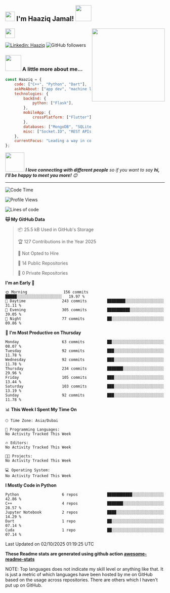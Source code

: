 <h2><img src="https://emojis.slackmojis.com/emojis/images/1531849430/4246/blob-sunglasses.gif?1531849430" width="30"/> I'm Haaziq Jamal! <img src="https://media.giphy.com/media/12oufCB0MyZ1Go/giphy.gif" width="50"></h2>
<img align='right' src="https://media.giphy.com/media/M9gbBd9nbDrOTu1Mqx/giphy.gif" width="230">
</a><img src="https://media.giphy.com/media/WUlplcMpOCEmTGBtBW/giphy.gif" width="30"> 
</em></p>

[![Linkedin: Haaziq](https://img.shields.io/badge/-Haaziq-blue?style=flat-square&logo=Linkedin&logoColor=white&link=https://www.linkedin.com/in/mohammed-haaziq-jamal-63a590305/)](https://www.linkedin.com/in/mohammed-haaziq-jamal-63a590305/)
![GitHub followers](https://img.shields.io/github/followers/Haaziq386?label=Follow&style=social)


### <img src="https://media.giphy.com/media/VgCDAzcKvsR6OM0uWg/giphy.gif" width="50"> A little more about me...  

```javascript
const Haaziq = {
    code: ["C++", "Python", "Dart"],
    askMeAbout: ["app dev", "machine learning", "embedded systems", "tech trends"],
    technologies: {
        backEnd: {
            python: ["Flask"],
        },
        mobileApp: {
            crossPlatform: ["Flutter"],
        },
        databases: ["MongoDB", "SQLite", "Firebase Realtime DB"],
        misc: ["Socket.IO", "REST APIs", "WebSockets"],
    },
    currentFocus: "Leading a way in computer architecture research",
};
```

<img src="https://media.giphy.com/media/LnQjpWaON8nhr21vNW/giphy.gif" width="60"> <em><b>I love connecting with different people</b> so if you want to say <b>hi, I'll be happy to meet you more!</b> 😊</em>

---
<!--START_SECTION:waka-->
![Code Time](http://img.shields.io/badge/Code%20Time-0%20secs-blue)

![Profile Views](http://img.shields.io/badge/Profile%20Views-0-blue)

![Lines of code](https://img.shields.io/badge/From%20Hello%20World%20I%27ve%20Written-182.7%20thousand%20lines%20of%20code-blue)

**🐱 My GitHub Data** 

> 📦 25.5 kB Used in GitHub's Storage 
 > 
> 🏆 127 Contributions in the Year 2025
 > 
> 🚫 Not Opted to Hire
 > 
> 📜 14 Public Repositories 
 > 
> 🔑 0 Private Repositories 
 > 
**I'm an Early 🐤** 

```text
🌞 Morning                156 commits         █████░░░░░░░░░░░░░░░░░░░░   19.97 % 
🌆 Daytime                243 commits         ████████░░░░░░░░░░░░░░░░░   31.11 % 
🌃 Evening                305 commits         ██████████░░░░░░░░░░░░░░░   39.05 % 
🌙 Night                  77 commits          ██░░░░░░░░░░░░░░░░░░░░░░░   09.86 % 
```
📅 **I'm Most Productive on Thursday** 

```text
Monday                   63 commits          ██░░░░░░░░░░░░░░░░░░░░░░░   08.07 % 
Tuesday                  92 commits          ███░░░░░░░░░░░░░░░░░░░░░░   11.78 % 
Wednesday                92 commits          ███░░░░░░░░░░░░░░░░░░░░░░   11.78 % 
Thursday                 234 commits         ███████░░░░░░░░░░░░░░░░░░   29.96 % 
Friday                   105 commits         ███░░░░░░░░░░░░░░░░░░░░░░   13.44 % 
Saturday                 103 commits         ███░░░░░░░░░░░░░░░░░░░░░░   13.19 % 
Sunday                   92 commits          ███░░░░░░░░░░░░░░░░░░░░░░   11.78 % 
```


📊 **This Week I Spent My Time On** 

```text
🕑︎ Time Zone: Asia/Dubai

💬 Programming Languages: 
No Activity Tracked This Week

🔥 Editors: 
No Activity Tracked This Week

🐱‍💻 Projects: 
No Activity Tracked This Week

💻 Operating System: 
No Activity Tracked This Week
```

**I Mostly Code in Python** 

```text
Python                   6 repos             ███████████░░░░░░░░░░░░░░   42.86 % 
C++                      4 repos             ███████░░░░░░░░░░░░░░░░░░   28.57 % 
Jupyter Notebook         2 repos             ████░░░░░░░░░░░░░░░░░░░░░   14.29 % 
Dart                     1 repo              ██░░░░░░░░░░░░░░░░░░░░░░░   07.14 % 
Cuda                     1 repo              ██░░░░░░░░░░░░░░░░░░░░░░░   07.14 % 
```




 Last Updated on 02/10/2025 01:19:25 UTC
<!--END_SECTION:waka-->

**These Readme stats are generated using github action [awesome-readme-stats](https://github.com/anmol098/waka-readme-stats)**

NOTE: Top languages does not indicate my skill level or anything like that. It is just a metric of which languages have been hosted by me on GitHub based on the usage across repositories. There are others which I haven't put up on GitHub.
